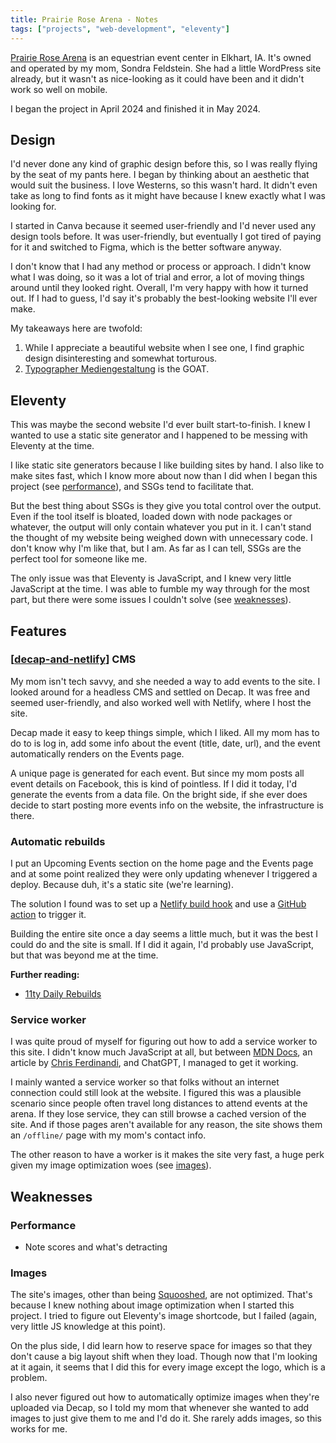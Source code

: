```yaml
---
title: Prairie Rose Arena - Notes
tags: ["projects", "web-development", "eleventy"]
---
```


[Prairie Rose Arena](https://prairierosearena.com) is an equestrian event center in Elkhart, IA. It's owned and operated by my mom, Sondra Feldstein. She had a little WordPress site already, but it wasn't as nice-looking as it could have been and it didn't work so well on mobile.

I began the project in April 2024 and finished it in May 2024.

## Design

I'd never done any kind of graphic design before this, so I was really flying by the seat of my pants here. I began by thinking about an aesthetic that would suit the business. I love Westerns, so this wasn't hard. It didn't even take as long to find fonts as it might have because I knew exactly what I was looking for.

I started in Canva because it seemed user-friendly and I'd never used any design tools before. It was user-friendly, but eventually I got tired of paying for it and switched to Figma, which is the better software anyway.

I don't know that I had any method or process or approach. I didn't know what I was doing, so it was a lot of trial and error, a lot of moving things around until they looked right. Overall, I'm very happy with how it turned out. If I had to guess, I'd say it's probably the best-looking website I'll ever make.

My takeaways here are twofold:

1. While I appreciate a beautiful website when I see one, I find graphic design disinteresting and somewhat torturous.
2. [Typographer Mediengestaltung](https://www.1001fonts.com/users/steffmann/) is the GOAT.

## Eleventy

This was maybe the second website I'd ever built start-to-finish. I knew I wanted to use a static site generator and I happened to be messing with Eleventy at the time.

I like static site generators because I like building sites by hand. I also like to make sites fast, which I know more about now than I did when I began this project (see [performance](#performance)), and SSGs tend to facilitate that.

But the best thing about SSGs is they give you total control over the output. Even if the tool itself is bloated, loaded down with node packages or whatever, the output will only contain whatever you put in it. I can't stand the thought of my website being weighed down with unnecessary code. I don't know why I'm like that, but I am. As far as I can tell, SSGs are the perfect tool for someone like me.

The only issue was that Eleventy is JavaScript, and I knew very little JavaScript at the time. I was able to fumble my way through for the most part, but there were some issues I couldn't solve (see [weaknesses](#weaknesses)).

## Features

### [[decap-and-netlify]] CMS

My mom isn't tech savvy, and she needed a way to add events to the site. I looked around for a headless CMS and settled on Decap. It was free and seemed user-friendly, and also worked well with Netlify, where I host the site.

Decap made it easy to keep things simple, which I liked. All my mom has to do to is log in, add some info about the event (title, date, url), and the event automatically renders on the Events page.

A unique page is generated for each event. But since my mom posts all event details on Facebook, this is kind of pointless. If I did it today, I'd generate the events from a data file. On the bright side, if she ever does decide to start posting more events info on the website, the infrastructure is there.

### Automatic rebuilds

I put an Upcoming Events section on the home page and the Events page and at some point realized they were only updating whenever I triggered a deploy. Because duh, it's a static site (we're learning).

The solution I found was to set up a [Netlify build hook](https://docs.netlify.com/configure-builds/build-hooks/) and use a [GitHub action](https://docs.github.com/en/actions) to trigger it.

Building the entire site once a day seems a little much, but it was the best I could do and the site is small. If I did it again, I'd probably use JavaScript, but that was beyond me at the time.

**Further reading:**

- [11ty Daily Rebuilds](https://jamesdoc.com/blog/2023/11ty-daily-rebuilds/)

### Service worker

I was quite proud of myself for figuring out how to add a service worker to this site. I didn't know much JavaScript at all, but between [MDN Docs](https://github.com/mdn/dom-examples/tree/main/service-worker/simple-service-worker), an article by [Chris Ferdinandi](https://css-tricks.com/add-a-service-worker-to-your-site/), and ChatGPT, I managed to get it working.

I mainly wanted a service worker so that folks without an internet connection could still look at the website. I figured this was a plausible scenario since people often travel long distances to attend events at the arena. If they lose service, they can still browse a cached version of the site. And if those pages aren't available for any reason, the site shows them an `/offline/` page with my mom's contact info.

The other reason to have a worker is it makes the site very fast, a huge perk given my image optimization woes (see [images](#images)).

## Weaknesses

### Performance

- Note scores and what's detracting

### Images

The site's images, other than being [Squooshed](https://squoosh.app), are not optimized. That's because I knew nothing about image optimization when I started this project. I tried to figure out Eleventy's image shortcode, but I failed (again, very little JS knowledge at this point).

On the plus side, I did learn how to reserve space for images so that they don't cause a big layout shift when they load. Though now that I'm looking at it again, it seems that I did this for every image except the logo, which is a problem.

I also never figured out how to automatically optimize images when they're uploaded via Decap, so I told my mom that whenever she wanted to add images to just give them to me and I'd do it. She rarely adds images, so this works for me.

[//begin]: # "Autogenerated link references for markdown compatibility"
[decap-and-netlify]: decap-and-netlify "Decap and Netlify"
[//end]: # "Autogenerated link references"